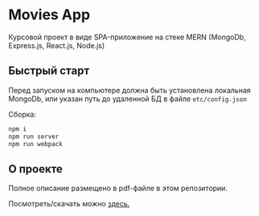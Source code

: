 # Movies App

Курсовой проект в виде SPA-приложение на стеке MERN (MongoDb, Express.js, React.js, Node.js)

## Быстрый старт

Перед запуском на компьютере должна быть установлена локальная MongoDb, или указан путь до удаленной БД в файле `etc/config.json`

Сборка:

```bash
npm i
npm run server
npm run webpack
```

## О проекте

Полное описание размещено в pdf-файле в этом репозитории.

Посмотреть/скачать можно [здесь.](https://github.com/okuznetcov/movies-app_mai/blob/master/report%26summary.pdf)
